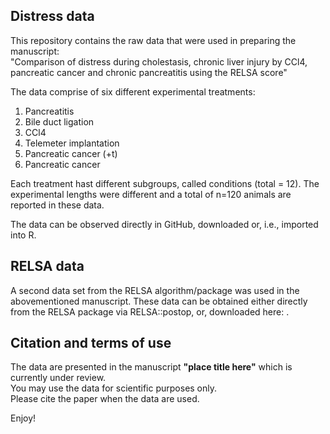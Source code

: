 ## Distress data
This repository contains the raw data that were used in preparing the manuscript:  
"Comparison of distress during cholestasis, chronic liver injury by CCl4, pancreatic cancer and chronic pancreatitis using the RELSA score"

The data comprise of six different experimental treatments:
 1. Pancreatitis
 2. Bile duct ligation
 3. CCl4
 4. Telemeter implantation
 5. Pancreatic cancer (+t)
 6. Pancreatic cancer     

Each treatment hast different subgroups, called conditions (total = 12). 
The experimental lengths were different and a total of n=120 animals are reported in these data.

The data can be observed directly in GitHub, downloaded or, i.e., imported into R.

## RELSA data
A second data set from the RELSA algorithm/package was used in the abovementioned manuscript. These data can be obtained either directly from the RELSA package via RELSA::postop, or, downloaded here: .

## Citation and terms of use
The data are presented in the manuscript **"place title here"** which is currently under review.  
You may use the data for scientific purposes only.   
Please cite the paper when the data are used.  

Enjoy!
